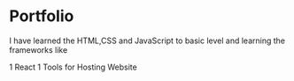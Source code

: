 # Portfolio

I have learned the HTML,CSS and JavaScript to basic level and learning the frameworks like

1 React
1 Tools for Hosting Website
